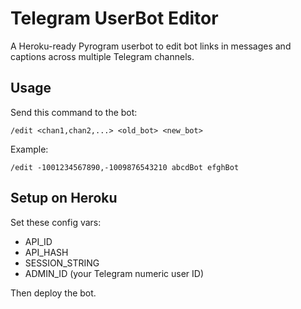 # Telegram UserBot Editor

A Heroku-ready Pyrogram userbot to edit bot links in messages and captions across multiple Telegram channels.

## Usage

Send this command to the bot:
```
/edit <chan1,chan2,...> <old_bot> <new_bot>
```

Example:
```
/edit -1001234567890,-1009876543210 abcdBot efghBot
```

## Setup on Heroku

Set these config vars:

- API_ID
- API_HASH
- SESSION_STRING
- ADMIN_ID (your Telegram numeric user ID)

Then deploy the bot.
